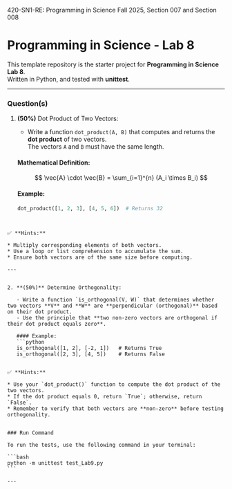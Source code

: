 
420-SN1-RE: Programming in Science Fall 2025, Section 007 and Section 008  

# Programming in Science - Lab 8

This template repository is the starter project for **Programming in Science Lab 8**.  
Written in Python, and tested with **unittest**.

---

### Question(s)

1. **(50%)** Dot Product of Two Vectors:
   
   - Write a function `dot_product(A, B)` that computes and returns the **dot product** of two vectors.  
     The vectors `A` and `B` must have the same length.

   #### Mathematical Definition:
   $$
   \vec{A} \cdot \vec{B} = \sum_{i=1}^{n} (A_i \times B_i)
   $$
   #### Example:
   ```python
   dot_product([1, 2, 3], [4, 5, 6])  # Returns 32
````


✅ **Hints:**

* Multiply corresponding elements of both vectors.
* Use a loop or list comprehension to accumulate the sum.
* Ensure both vectors are of the same size before computing.

---


2. **(50%)** Determine Orthogonality:
   
   - Write a function `is_orthogonal(V, W)` that determines whether two vectors **V** and **W** are **perpendicular (orthogonal)** based on their dot product.
   - Use the principle that **two non-zero vectors are orthogonal if their dot product equals zero**.

   #### Example:
   ```python
   is_orthogonal([1, 2], [-2, 1])   # Returns True
   is_orthogonal([2, 3], [4, 5])    # Returns False


✅ **Hints:**

* Use your `dot_product()` function to compute the dot product of the two vectors.
* If the dot product equals 0, return `True`; otherwise, return `False`.
* Remember to verify that both vectors are **non-zero** before testing orthogonality.


### Run Command

To run the tests, use the following command in your terminal:

```bash
python -m unittest test_Lab9.py
```

---



